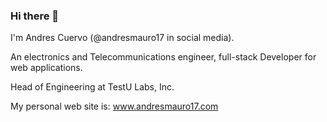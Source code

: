 ### Hi there 👋

I'm Andres Cuervo (@andresmauro17 in social media).

An electronics and Telecommunications engineer, full-stack Developer for web applications.  

Head of Engineering at TestU Labs, Inc.

My personal web site is: www.andresmauro17.com
